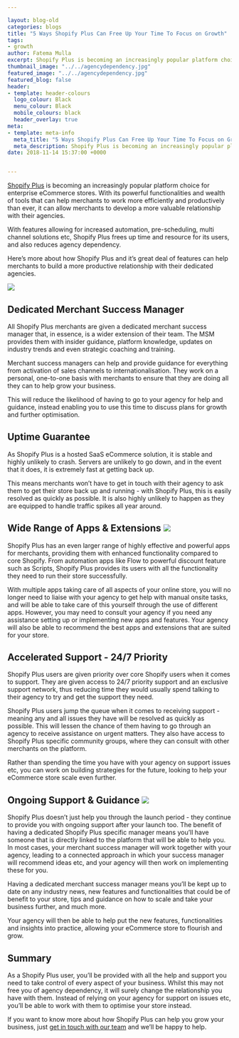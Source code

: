 ```yaml
--- 

layout: blog-old
categories: blogs
title: "5 Ways Shopify Plus Can Free Up Your Time To Focus on Growth"
tags:
- growth
author: Fatema Mulla
excerpt: Shopify Plus is becoming an increasingly popular platform choice for enterprise eCommerce stores. With its powerful functionalities and wealth of tools that can help merchants to work more efficiently and productively than ever, it can allow merchants to develop a more valuable relationship with their agencies. 
thumbnail_image: "../../agencydependency.jpg"
featured_image: "../../agencydependency.jpg"
featured_blog: false
header:
- template: header-colours
  logo_colour: Black
  menu_colour: Black
  mobile_colours: black
  header_overlay: true
meta:
- template: meta-info
  meta_title: "5 Ways Shopify Plus Can Free Up Your Time To Focus on Growth"
  meta_description: Shopify Plus is becoming an increasingly popular platform choice for enterprise eCommerce stores. With its powerful functionalities and wealth of tools that can help merchants to work more efficiently and productively than ever, it can allow merchants to develop a more valuable relationship with their agencies.
date: 2018-11-14 15:37:00 +0000


--- 
```

[Shopify Plus](https://www.shopify.co.uk/plus?ref=statement&utm_campaign=Statement%20Blog) is becoming an increasingly popular platform choice for enterprise eCommerce stores. With its powerful functionalities and wealth of tools that can help merchants to work more efficiently and productively than ever, it can allow merchants to develop a more valuable relationship with their agencies.

With features allowing for increased automation, pre-scheduling, multi channel solutions etc, Shopify Plus frees up time and resource for its users, and also reduces agency dependency.

Here’s more about how Shopify Plus and it’s great deal of features can help merchants to build a more productive relationship with their dedicated agencies.

  
![](https://lh5.googleusercontent.com/sJAeEb7KYTsQGo73CzSUQWd5ceFYF2gckI9jmQvuFR7uFapHd8m8Rbh5MgY0xU8yoDHlRLaHhLuHsZsIFEiF7VXgmKK_wJB2MxqsZ-ZN9MONiK1SyExYOJkUtNrKttSsSP9cL7WI)

Dedicated Merchant Success Manager
----------------------------------

All Shopify Plus merchants are given a dedicated merchant success manager that, in essence, is a wider extension of their team. The MSM provides them with insider guidance, platform knowledge, updates on industry trends and even strategic coaching and training.

Merchant success managers can help and provide guidance for everything from activation of sales channels to internationalisation. They work on a personal, one-to-one basis with merchants to ensure that they are doing all they can to help grow your business.

This will reduce the likelihood of having to go to your agency for help and guidance, instead enabling you to use this time to discuss plans for growth and further optimisation.

  

Uptime Guarantee
----------------

As Shopify Plus is a hosted SaaS eCommerce solution, it is stable and highly unlikely to crash. Servers are unlikely to go down, and in the event that it does, it is extremely fast at getting back up.

This means merchants won’t have to get in touch with their agency to ask them to get their store back up and running - with Shopify Plus, this is easily resolved as quickly as possible. It is also highly unlikely to happen as they are equipped to handle traffic spikes all year around.

  

Wide Range of Apps & Extensions ![](https://lh5.googleusercontent.com/9v0LD9dIjspS7QOrc4DI9nhvkfZzeLm2CRgkewqdsaliUK0-PBmAF-wDyPN-B3L1ImvWOOTOTDhkObkysCUW1xNqSpWyCRIpdJND4p9bD5XcKYqizuZ6rcV7DTuHxi12OTCFuqkP)
---------------------------------------------------------------------------------------------------------------------------------------------------------------------------------------------------------------

Shopify Plus has an even larger range of highly effective and powerful apps for merchants, providing them with enhanced functionality compared to core Shopify. From automation apps like Flow to powerful discount feature such as Scripts, Shopify Plus provides its users with all the functionality they need to run their store successfully.

With multiple apps taking care of all aspects of your online store, you will no longer need to liaise with your agency to get help with manual onsite tasks, and will be able to take care of this yourself through the use of different apps. However, you may need to consult your agency if you need any assistance setting up or implementing new apps and features. Your agency will also be able to recommend the best apps and extensions that are suited for your store.

  

Accelerated Support - 24/7 Priority
-----------------------------------

Shopify Plus users are given priority over core Shopify users when it comes to support. They are given access to 24/7 priority support and an exclusive support network, thus reducing time they would usually spend talking to their agency to try and get the support they need.

Shopify Plus users jump the queue when it comes to receiving support - meaning any and all issues they have will be resolved as quickly as possible. This will lessen the chance of them having to go through an agency to receive assistance on urgent matters. They also have access to Shopify Plus specific community groups, where they can consult with other merchants on the platform.

Rather than spending the time you have with your agency on support issues etc, you can work on building strategies for the future, looking to help your eCommerce store scale even further.

  

Ongoing Support & Guidance ![](https://lh5.googleusercontent.com/nBaZzunz_y-mfX_PCgwxQjb2XQ4xmPvvputGSyffxhjRF3LB3kIC6XSjXeUL2ktC6Xo2bt-piV8-sygdc7HzB8Zm2eEc8PJP4mGjfpeRWuINNhZiQ6c1_EEwMVLlr4wNdWnoXZtZ)
----------------------------------------------------------------------------------------------------------------------------------------------------------------------------------------------------------

Shopify Plus doesn’t just help you through the launch period - they continue to provide you with ongoing support after your launch too. The benefit of having a dedicated Shopify Plus specific manager means you’ll have someone that is directly linked to the platform that will be able to help you. In most cases, your merchant success manager will work together with your agency, leading to a connected approach in which your success manager will recommend ideas etc, and your agency will then work on implementing these for you.

Having a dedicated merchant success manager means you’ll be kept up to date on any industry news, new features and functionalities that could be of benefit to your store, tips and guidance on how to scale and take your business further, and much more.

Your agency will then be able to help put the new features, functionalities and insights into practice, allowing your eCommerce store to flourish and grow.

  

Summary
-------

As a Shopify Plus user, you’ll be provided with all the help and support you need to take control of every aspect of your business. Whilst this may not free you of agency dependency, it will surely change the relationship you have with them. Instead of relying on your agency for support on issues etc, you’ll be able to work with them to optimise your store instead.

If you want to know more about how Shopify Plus can help you grow your business, just [get in touch with our team](https://www.statementagency.com/contact-us) and we’ll be happy to help.